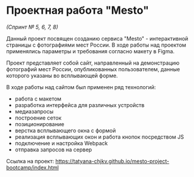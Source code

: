 # Проектная работа "Mesto"
*(Спринт № 5, 6, 7, 8)*

Данный проект посвящен созданию сервиса "Mesto" - интерактивной страницы с фотографиями мест России.
В ходе работы над проектом применялись параметры и требования согласно макету в Figma.

Проект представляет собой сайт, направленный на демонстрацию фотографий мест России, опубликованных пользователем, данные которого указаны во всплывающей форме.

В ходе работы над сайтом был применен ряд технологий:

* работа с макетом
* разработка интерфейса для различных устройств
* медиазапросы
* построение сеток
* позиционирование
* верстка всплывающего окна с формой
* реализация всплывающих окон и работа кнопок посредством JS
* подключение и настройка Webpack
* отправка запросов на сервер

Ссылка на проект:
https://tatyana-chjkv.github.io/mesto-project-bootcamp/index.html
